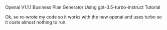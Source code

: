 Openai V1.1.1 Business Plan Generator Using gpt-3.5-turbo-instruct
Tutorial

Ok, so re-wrote my code so it works with the new openai and uses turbo so it costs almost nothing to run.
